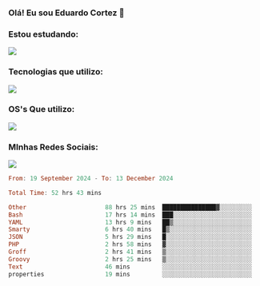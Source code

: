### Olá! Eu sou Eduardo Cortez 🤙


### Estou estudando: 

<p align="left">
  <a href="https://skillicons.dev">
    <img src="https://skillicons.dev/icons?i=kubernetes,terraform,redhat" />
  </a>
</p>

### Tecnologias que utilizo: 

<p align="left">
  <a href="https://skillicons.dev">
    <img src="https://skillicons.dev/icons?i=docker,mysql,postgres,git,aws,bash,jenkins,figma,grafana,nginx,notion,prometheus" />
  </a>
</p>

### OS's Que utilizo:

<p align="left">
  <a href="https://skillicons.dev">
    <img src="https://skillicons.dev/icons?i=linux,debian,ubuntu,apple" />
  </a>
</p>

### MInhas Redes Sociais:

<p align="left">
  <a href="https://skillicons.dev">
    <img src="https://skillicons.dev/icons?i=linkedin,github" />
  </a>
</p>

<!--START_SECTION:waka-->

```haskell
From: 19 September 2024 - To: 13 December 2024

Total Time: 52 hrs 43 mins

Other                      88 hrs 25 mins  ███████████████▓░░░░░░░░░   62.64 %
Bash                       17 hrs 14 mins  ███░░░░░░░░░░░░░░░░░░░░░░   12.21 %
YAML                       13 hrs 9 mins   ██▒░░░░░░░░░░░░░░░░░░░░░░   09.33 %
Smarty                     6 hrs 40 mins   █▒░░░░░░░░░░░░░░░░░░░░░░░   04.73 %
JSON                       5 hrs 29 mins   █░░░░░░░░░░░░░░░░░░░░░░░░   03.89 %
PHP                        2 hrs 58 mins   ▓░░░░░░░░░░░░░░░░░░░░░░░░   02.11 %
Groff                      2 hrs 41 mins   ▒░░░░░░░░░░░░░░░░░░░░░░░░   01.90 %
Groovy                     2 hrs 25 mins   ▒░░░░░░░░░░░░░░░░░░░░░░░░   01.71 %
Text                       46 mins         ░░░░░░░░░░░░░░░░░░░░░░░░░   00.55 %
properties                 19 mins         ░░░░░░░░░░░░░░░░░░░░░░░░░   00.23 %
```

<!--END_SECTION:waka-->
